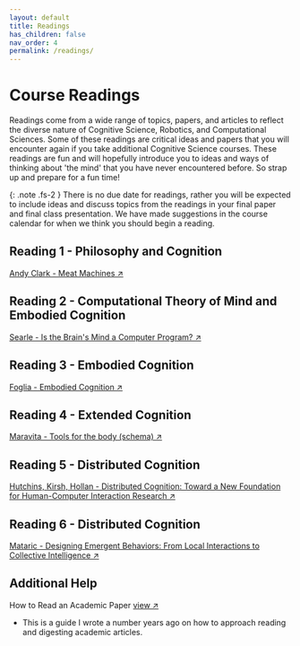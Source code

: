 ```yaml
---
layout: default
title: Readings
has_children: false
nav_order: 4
permalink: /readings/
---
```


# Course Readings

Readings come from a wide range of topics, papers, and articles to reflect the diverse nature of Cognitive Science, Robotics, and Computational Sciences. Some of these readings are critical ideas and papers that you will encounter again if you take additional Cognitive Science courses. These readings are fun and will hopefully introduce you to ideas and ways of thinking about 'the mind' that you have never encountered before. So strap up and prepare for a fun time! 


{: .note .fs-2 }
There is no due date for readings, rather you will be expected to include ideas and discuss topics from the readings in your final paper and final class presentation. We have made suggestions in the course calendar for when we think you should begin a reading.



## Reading 1 - Philosophy and Cognition
<a href="https://s3.us-west-2.amazonaws.com/ucsd.cogs8/readings/R2a.pdf" target="_blank" rel="noopener">Andy Clark - Meat Machines &#x2197;</a>

## Reading 2 - Computational Theory of Mind and Embodied Cognition
<a href="https://s3.us-west-2.amazonaws.com/ucsd.cogs8/readings/R2b.pdf" target="_blank" rel="noopener">Searle - Is the Brain's Mind a Computer Program? &#x2197;</a>

## Reading 3 - Embodied Cognition
<a href="https://s3.us-west-2.amazonaws.com/ucsd.cogs8/readings/R1b.pdf" target="_blank" rel="noopener">Foglia - Embodied Cognition &#x2197;</a>

## Reading 4 - Extended Cognition
<a href="https://s3.us-west-2.amazonaws.com/ucsd.cogs8/readings/R3a.pdf" target="_blank" rel="noopener">Maravita -  Tools for the body (schema) &#x2197;</a>

## Reading 5 - Distributed Cognition
<a href="https://s3.us-west-2.amazonaws.com/ucsd.cogs8/readings/R4a.pdf" target="_blank" rel="noopener">Hutchins, Kirsh, Hollan - Distributed Cognition: Toward a New Foundation for Human-Computer Interaction Research &#x2197;</a>

## Reading 6 - Distributed Cognition
<a href="https://s3.us-west-2.amazonaws.com/ucsd.cogs8/readings/R4b.pdf" target="_blank" rel="noopener">Mataric - Designing Emergent Behaviors: From Local Interactions to Collective Intelligence &#x2197;</a>

## Additional Help

 How to Read an Academic Paper <a href="https://www.kmshannon.com/posts/2018-07-21-reading-research-papers/" target="_blank" rel="noopener">view &#x2197;</a>
  - This is a guide I wrote a number years ago on how to approach reading and digesting academic articles.